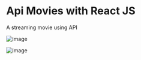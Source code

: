 # Api Movies with React JS

A streaming movie using API

![image](https://user-images.githubusercontent.com/77743378/182514838-0c800fe9-541f-4cbc-8ffe-22ce38f71a74.png)


![image](https://user-images.githubusercontent.com/77743378/182514666-708d3dd0-cdff-4e2b-8da9-73c94a120ede.png)

